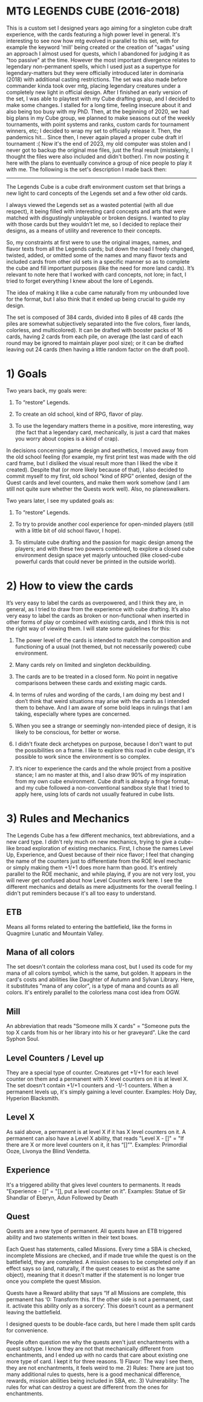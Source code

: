 # MTG LEGENDS CUBE (2016-2018)

This is a custom set I designed years ago aiming for a singleton cube draft experience, with the cards featuring a high power level in general. It's interesting to see now how mtg evolved in parallel to this set, with for example the keyword 'mill' being created or the creation of "sagas" using an approach I almost used for quests, which I abandoned for judging it as "too passive" at the time. However the most important divergence relates to legendary non-permanent spells, which I used just as a supertype for legendary-matters but they were officially introduced later in dominaria (2018) with additional casting restrictions. The set was also made before commander kinda took over mtg, placing legendary creatures under a completely new light in official design. After I finished an early version of the set, I was able to playtest with my Cube drafting group, and I decided to make some changes. I stalled for a long time, feeling insecure about it and also being too busy with my PhD. Then, at the beginning of 2020, we had big plans in my Cube group, we planned to make seasons out of the weekly tournaments, with point systems and ranks, custom cards for tournament winners, etc; I decided to wrap my set to officially release it. Then, the pandemics hit... Since then, I never again played a proper cube draft irl tournament :( Now it's the end of 2023, my old computer was stolen and I never got to backup the original mse files, just the final result (mistakenly, I thought the files were also included and didn't bother). I'm now posting it here with the plans to eventually convince a group of nice people to play it with me. The following is the set's description I made back then:

--------------------------------------------------------------------------------------------------------------------------------------------

The Legends Cube is a cube draft environment custom set that brings a new light to card concepts of the Legends set and a few other old cards.

I always viewed the Legends set as a wasted potential (with all due respect), it being filled with interesting card concepts and arts that were matched with disgustingly unplayable or broken designs. I wanted to play with those cards but they wouldn’t let me, so I decided to replace their designs, as a means of utility and reverence to their concepts.

So, my constraints at first were to use the original images, names, and flavor texts from all the Legends cards; but down the road I freely changed, twisted, added, or omitted some of the names and many flavor texts and included cards from other old sets in a specific manner so as to complete the cube and fill important purposes (like the need for more land cards). It’s relevant to note here that I worked with card concepts, not lore; in fact, I tried to forget everything I knew about the lore of Legends.

The idea of making it like a cube came naturally from my unbounded love for the format, but I also think that it ended up being crucial to guide my design.

The set is composed of 384 cards, divided into 8 piles of 48 cards (the piles are somewhat subjectively separated into the five colors, fixer lands, colorless, and multicolored). It can be drafted with booster packs of 16 cards, having 2 cards from each pile, on average (the last card of each round may be ignored to maintain player pool size); or it can be drafted leaving out 24 cards (then having a little random factor on the draft pool).

# 1) Goals

Two years back, my goals were:

1) To “restore” Legends.

2) To create an old school, kind of RPG, flavor of play.

3) To use the legendary matters theme in a positive, more interesting, way (the fact that a legendary card, mechanically, is just a card that makes you worry about copies is a kind of crap).

In decisions concerning game design and aesthetics, I moved away from the old school feeling (for example, my first print test was made with the old card frame, but I disliked the visual result more than I liked the vibe it created). Despite that (or more likely because of that), I also decided to commit myself to my first, old school “kind of RPG” oriented, design of the Quest cards and level counters, and make them work somehow (and I am still not quite sure whether the Quests work well). Also, no planeswalkers.

Two years later, I see my updated goals as:

1) To “restore” Legends.

2) To try to provide another cool experience for open-minded players (still with a little bit of old school flavor, I hope).

3) To stimulate cube drafting and the passion for magic design among the players; and with these two powers combined, to explore a closed cube environment design space yet majorly untouched (like closed-cube powerful cards that could never be printed in the outside world).

# 2) How to view the cards

It’s very easy to label the cards as overpowered, and I think they are, in general, as I tried to draw from the experience with cube drafting. It’s also very easy to label the cards as broken or non-functional when inserted in other forms of play or combined with existing cards, and I think this is not the right way of viewing them. I will state some guidelines for this:

1) The power level of the cards is intended to match the composition and functioning of a usual (not themed, but not necessarily powered) cube environment.

2) Many cards rely on limited and singleton deckbuilding.

3) The cards are to be treated in a closed form. No point in negative comparisons between these cards and existing magic cards.

4) In terms of rules and wording of the cards, I am doing my best and I don’t think that weird situations may arise with the cards as I intended them to behave. And I am aware of some bold leaps in rulings that I am taking, especially where types are concerned.

5) When you see a strange or seemingly non-intended piece of design, it is likely to be conscious, for better or worse.

6) I didn't fixate deck archetypes on purpose, because I don't want to put the possibilities on a frame. I like to explore this road in cube design, it's possible to work since the environment is so complex.

7) It’s nicer to experience the cards and the whole project from a positive stance; I am no master at this, and I also draw 90% of my inspiration from my own cube environment. Cube draft is already a fringe format, and my cube followed a non-conventional sandbox style that I tried to apply here, using lots of cards not usually featured in cube lists.

# 3) Rules and Mechanics

The Legends Cube has a few different mechanics, text abbreviations, and a new card type. I didn't rely much on new mechanics, trying to give a cube-like broad exploration of existing mechanics. First, I chose the names Level Up, Experience, and Quest because of their nice flavor; I feel that changing the name of the counters just to differentiate from the ROE level mechanic or simply making them +1/+1 does more harm than good. It's entirely parallel to the ROE mechanic, and while playing, if you are not very lost, you will never get confused about how Level Counters work here. I see the different mechanics and details as mere adjustments for the overall feeling. I didn't put reminders because it's all too easy to understand.

## ETB
Means all forms related to entering the battlefield, like the forms in Quagmire Lunatic and Mountain Valley.

## Mana of all colors
The set doesn't contain the colorless mana cost, but I used its code for my mana of all colors symbol, which is the same, but golden. It appears in the card's costs and abilities like Daughter of Autumn and Sylvan Library. Here, it substitutes "mana of any color", is a type of mana and counts as all colors. It's entirely parallel to the colorless mana cost idea from OGW.

## Mill
An abbreviation that reads "Someone mills X cards" = "Someone puts the top X cards from his or her library into his or her graveyard". Like the card Syphon Soul.

## Level Counters / Level up
They are a special type of counter. Creatures get +1/+1 for each level counter on them and a permanent with X level counters on it is at level X. The set doesn't contain +1/+1 counters and -1/-1 counters. When a permanent levels up, it's simply gaining a level counter. Examples: Holy Day, Hyperion Blacksmith.

## Level X
As said above, a permanent is at level X if it has X level counters on it. A permanent can also have a Level X ability, that reads "Level X - []" = "If there are X or more level counters on it, it has “[]”". Examples: Primordial Ooze, Livonya the Blind Vendetta.

## Experience
It's a triggered ability that gives level counters to permanents. It reads "Experience - []" = "[], put a level counter on it". Examples: Statue of Sir Shandlar of Eberyn, Adun Followed by Death

## Quest
Quests are a new type of permanent. All quests have an ETB triggered ability and two statements written in their text boxes.

Each Quest has statements, called Missions. Every time a SBA is checked, incomplete Missions are checked, and if made true while the quest is on the battlefield, they are completed. A mission ceases to be completed only if an effect says so (and, naturally, if the quest ceases to exist as the same object), meaning that it doesn't matter if the statement is no longer true once you complete the quest Mission.

Quests have a Reward ability that says “If all Missions are complete, this permanent has ‘0: Transform this. If the other side is not a permanent, cast it. activate this ability only as a sorcery’. This doesn’t count as a permanent leaving the battlefield.

I designed quests to be double-face cards, but here I made them split cards for convenience.

People often question me why the quests aren't just enchantments with a quest subtype. I know they are not that mechanically different from enchantments, and I ended up with no cards that care about existing one more type of card. I kept it for three reasons. 1) Flavor: The way I see them, they are not enchantments, it feels weird to me. 2) Rules: There are just too many additional rules to quests, here is a good mechanical difference, rewards, mission abilities being included in SBA, etc. 3) Vulnerability: The rules for what can destroy a quest are different from the ones for enchantments.
